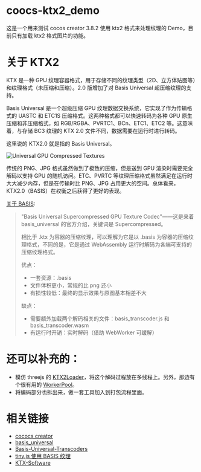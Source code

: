 # coocs-ktx2_demo

这是一个用来测试 cocos creator 3.8.2 使用 ktx2 格式来处理纹理的 Demo，目前只有加载 ktx2 格式图片的功能。

# 关于 KTX2

KTX 是一种 GPU 纹理容器格式，用于存储不同的纹理类型（2D、立方体贴图等）和纹理格式（未压缩和压缩）。2.0 版增加了对 Basis Universal 超压缩纹理的支持。

Basis Universal 是一个超级压缩 GPU 纹理数据交换系统，它实现了作为传输格式的 UASTC 和 ETC1S 压缩格式。这两种格式都可以快速转码为各种 GPU 原生压缩和非压缩格式，如 RGB/RGBA、PVRTC1、BCn、ETC1、ETC2 等。这意味着，与存储 BC3 纹理的 KTX 2.0 文件不同，数据需要在运行时进行转码。

这里说的 KTX2.0 就是指的 Basis Universal。

![Universal GPU Compressed Textures](https://docs.vulkan.org/samples/latest/_images/samples/performance/texture_compression_basisu/images/2021-ktx-universal-gpu-compressed-textures.png)

传统的 PNG、JPG 格式虽然做到了极致的压缩，但是送到 GPU 渲染时需要完全解码以支持 GPU 的随机访问。ETC、PVRTC 等纹理压缩格式虽然满足在运行时大大减少内存，但是在传输时比 PNG、JPG 占用更大的空间。总体看来，KTX2.0（BASIS）在权衡之后获得了更好的表现。

[关于 BASIS](http://tinyjs.net/guide/advanced-texture-basistexture.html):

> "Basis Universal Supercompressed GPU Texture Codec"——这是来着 basis_universal 的官方介绍，关键词是 Supercompressed。
>
> 相比于 .ktx 为容器的压缩纹理，可以理解为它是以 .basis 为容器的压缩纹理格式，不同的是，它是通过 WebAssembly 运行时解码为各端可支持的压缩纹理格式。
>
> 优点：
>
> -   一套资源：.basis
> -   文件体积更小，常规的比 png 还小
> -   有损性较低：最终的显示效果与原图基本相差不大
>
> 缺点：
>
> -   需要额外加载两个解码相关的文件：basis_transcoder.js 和 basis_transcoder.wasm
> -   有运行时开销：实时解码（借助 WebWorker 可缓解）

# 还可以补充的：

-   模仿 threejs 的 [KTX2Loader](https://github.com/mrdoob/three.js/blob/master/examples/jsm/loaders/KTX2Loader.js)，将这个解码过程放在多线程上。另外，那边有个很有用的 [WorkerPool](https://github.com/mrdoob/three.js/blob/master/examples/jsm/utils/WorkerPool.js)。
-   将编码部分也拆出来，做一套工具加入到打包流程里面。

# 相关链接

-   [cococs creator](https://docs.cocos.com/)
-   [basis_universal](https://github.com/BinomialLLC/basis_universal)
-   [Basis-Universal-Transcoders](https://github.com/KhronosGroup/Basis-Universal-Transcoders)
-   [tiny.js 使用 BASIS 纹理](http://tinyjs.net/guide/advanced-texture-basistexture.html)
-   [KTX-Software](https://github.com/KhronosGroup/KTX-Software)
